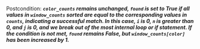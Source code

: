Postcondition: ***`color_counts` remains unchanged, `found` is set to True if all values in `window_counts` sorted are equal to the corresponding values in `counts`, indicating a successful match. In this case, `i` is 0, `n` is greater than 0, and `j` is 0, and we break out of the most internal loop or if statement. If the condition is not met, `found` remains False, but `window_counts[color]` has been increased by 1.***